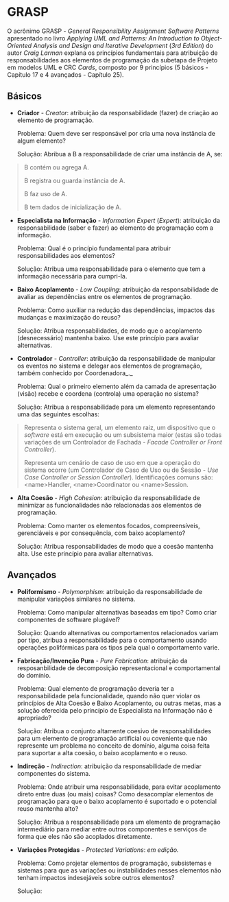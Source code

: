 # GRASP

O acrônimo GRASP - _General Responsibility Assignment Software Patterns_ apresentado no livro _Applying UML and Patterns: An Introduction to Object-Oriented Analysis and Design and Iterative Development_ \(_3rd Edition_\) do autor _Craig Larman_ explana os princípios fundamentais para atribuição de responsabilidades aos elementos de programação da subetapa de Projeto em modelos UML e CRC _Cards_, composto por 9 princípios \(5 básicos - Capítulo 17 e 4 avançados - Capítulo 25\).

## Básicos

* **Criador** - _Creator_: atribuição da responsabilidade \(fazer\) de criação ao elemento de programação.

  Problema: Quem deve ser responsável por cria uma nova instância de algum elemento?

  Solução: Abribua a B a responsabilidade de criar uma instância de A, se:


> B contém ou agrega A.
> 
> B registra ou guarda instância de A.
> 
> B faz uso de A.
> 
> B tem dados de inicialização de A.

* **Especialista na Informação** - _Information Expert_ \(_Expert_\): atribuição da responsabilidade \(saber e fazer\) ao elemento de programação com a informação.

  Problema: Qual é o princípio fundamental para atribuir responsabilidades aos elementos?

  Solução: Atribua uma responsabilidade para o elemento que tem a informação necessária para cumpri-la.

* **Baixo Acoplamento** - _Low Coupling_: atribuição da responsabilidade de avaliar as dependências entre os elementos de programação.

  Problema: Como auxiliar na redução das dependências, impactos das mudanças e maximização do reuso?

  Solução: Atribua responsabilidades, de modo que o acoplamento \(desnecessário\) mantenha baixo. Use este princípio para avaliar alternativas.

* **Controlador** - _Controller_: atribuição da responsabilidade de manipular os eventos no sistema e delegar aos elementos de programação, também conhecido por Coordenadora_._

  Problema: Qual o primeiro elemento além da camada de apresentação \(visão\) recebe e coordena \(controla\) uma operação no sistema?

  Solução: Atribua a responsabilidade para um elemento representando uma das seguintes escolhas:


> Representa o sistema geral, um elemento raiz, um dispositivo que o _software_ está em execução ou um subsistema maior \(estas são todas variações de um Controlador de Fachada - _Facade Controller or Front Controller_\).
> 
> Representa um cenário de caso de uso em que a operação do sistema ocorre \(um Controlador de Caso de Uso ou de Sessão - _Use Case Controller or Session Controller_\). Identificações comuns são: &lt;name&gt;Handler, &lt;name&gt;Coordinator ou &lt;name&gt;Session.

* **Alta Coesão** - _High Cohesion_: atribuição da responsabilidade de minimizar as funcionalidades não relacionadas aos elementos de programação.

  Problema: Como manter os elementos focados, compreensíveis, gerenciáveis e por consequência, com baixo acoplamento?

  Solução: Atribua responsabilidades de modo que a coesão mantenha alta. Use este princípio para avaliar alternativas.


## Avançados

* **Poliformismo** - _Polymorphism_: atribuição da responsabilidade de manipular variações similares no sistema.

  Problema: Como manipular alternativas baseadas em tipo? Como criar componentes de software plugável?

  Solução: Quando alternativas ou comportamentos relacionados variam por tipo, atribua a responsabilidade para o comportamento usando operações polifórmicas para os tipos pela qual o comportamento varie.

* **Fabricação\/Invenção Pura** - _Pure Fabrication_: atribuição da resposanbilidade de decomposição representacional e comportamental do domínio.

  Problema: Qual elemento de programação deveria ter a responsabilidade pela funcionalidade, quando não quer violar os princípios de Alta Coesão e Baixo Acoplamento, ou outras metas, mas a solução oferecida pelo princípio de Especialista na Informação não é apropriado?

  Solução: Atribua o conjunto altamente coesivo de responsabilidades para um elemento de programação artificial ou coveniente que não represente um problema no conceito de domínio, alguma coisa feita para suportar a alta coesão, o baixo acoplamento e o reuso.

* **Indireção** - _Indirection_: atribuição da responsabilidade de mediar componentes do sistema.

  Problema: Onde atribuir uma responsabilidade, para evitar acoplamento direto entre duas \(ou mais\) coisas? Como desacomplar elementos de programação para que o baixo acoplamento é suportado e o potencial reuso mantenha alto?

  Solução: Atribua a responsabilidade para um elemento de programação intermediário para mediar entre outros componentes e serviços de forma que eles não são acoplados diretamente.

* **Variações Protegidas** - _Protected Variations_: _em edição._

  Problema: Como projetar elementos de programação, subsistemas e sistemas para que as variações ou instabilidades nesses elementos não tenham impactos indesejáveis sobre outros elementos?

  Solução:


